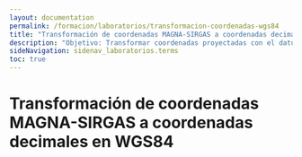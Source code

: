 ```yaml
---
layout: documentation
permalink: /formacion/laboratorios/transformacion-coordenadas-wgs84
title: "Transformación de coordenadas MAGNA-SIRGAS a coordenadas decimales en WGS84"
description: "Objetivo: Transformar coordenadas proyectadas con el datum MAGNA - SIRGAS al formato de  coordenadas decimales utilizadas en el estándar Darwin Core  para la publicación de datos sobre biodiversidad."
sideNavigation: sidenav_laboratorios.terms
toc: true
---
```


# Transformación de coordenadas MAGNA-SIRGAS a coordenadas decimales en WGS84
